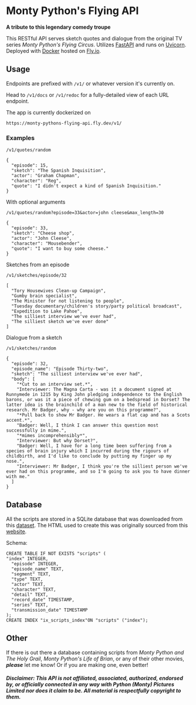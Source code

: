 # Monty Python's Flying API

**A tribute to this legendary comedy troupe**

This RESTful API serves sketch quotes and dialogue from the original TV series *Monty Python's Flying Circus*. Utilizes [FastAPI](https://fastapi.tiangolo.com/) and runs on [Uvicorn](https://www.uvicorn.org/). Deployed with [Docker](https://www.docker.com/) hosted on [Fly.io](https://fly.io/).

## Usage
Endpoints are prefixed with `/v1/` or whatever version it's currently on.

Head to `/v1/docs` or `/v1/redoc` for a fully-detailed view of each URL endpoint.

The app is currently dockerized on
```
https://monty-pythons-flying-api.fly.dev/v1/
```

### Examples
`/v1/quotes/random`
```
{
  "episode": 15,
  "sketch": "The Spanish Inquisition",
  "actor": "Graham Chapman",
  "character": "Reg",
  "quote": "I didn't expect a kind of Spanish Inquisition."
}
```

With optional arguments

`/v1/quotes/random?episode=33&actor=john cleese&max_length=30`
```
{
  "episode": 33,
  "sketch": "Cheese shop",
  "actor": "John Cleese",
  "character": "Mousebender",
  "quote": "I want to buy some cheese."
}
```

Sketches from an episode

`/v1/sketches/episode/32`
```
[
  "Tory Housewives Clean-up Campaign",
  "Gumby brain specialist",
  "The Minister for not listening to people",
  "Tuesday documentary/children's story/party political broadcast",
  "Expedition to Lake Pahoe",
  "The silliest interview we've ever had",
  "The silliest sketch we've ever done"
]
```

Dialogue from a sketch

`/v1/sketches/random`

```
{
  "episode": 32,
  "episode_name": "Episode Thirty-two",
  "sketch": "The silliest interview we've ever had",
  "body": [
    "*Cut to an interview set.*",
    "Interviewer: The Magna Carta - was it a document signed at Runnymede in 1215 by King John pledging independence to the English barons, or was it a piece of chewing gum on a bedspread in Dorset? The latter idea is the brainchild of a man new to the field of historical research. Mr Badger, why - why are you on this programme?",
    "*Pull back to show Mr Badger. He wears a flat cap and has a Scots accent.*",
    "Badger: Well, I think I can answer this question most successfully in mime.",
    "*mimes incomprehensibly*",
    "Interviewer: But why Dorset?",
    "Badger: Well, I have for a long time been suffering from a species of brain injury which I incurred during the rigours of childbirth, and I'd like to conclude by putting my finger up my nose.",
    "Interviewer: Mr Badger, I think you're the silliest person we've ever had on this programme, and so I'm going to ask you to have dinner with me."
  ]
}
```

## Database
All the scripts are stored in a SQLite database that was downloaded from this [dataset](https://www.kaggle.com/datasets/allank/monty-python-flying-circus). The HTML used to create this was originally sourced from this [website](http://www.ibras.dk/montypython/justthewords.htm).

Schema:

```
CREATE TABLE IF NOT EXISTS "scripts" (
"index" INTEGER,
  "episode" INTEGER,
  "episode_name" TEXT,
  "segment" TEXT,
  "type" TEXT,
  "actor" TEXT,
  "character" TEXT,
  "detail" TEXT,
  "record_date" TIMESTAMP,
  "series" TEXT,
  "transmission_date" TIMESTAMP
);
CREATE INDEX "ix_scripts_index"ON "scripts" ("index");
```

## Other
If there is out there a database containing scripts from *Monty Python and The Holy Grail*, *Monty Python's Life of Brian*, or any of their other movies, _**please**_ let me know! Or if you are making one, even better!

##### **Disclaimer**: This API is not affiliated, associated, authorized, endorsed by, or officially connected in any way with Python (Monty) Pictures Limited nor does it claim to be. All material is respectfully copyright to them.